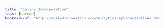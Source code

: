 ```yaml
---
title: "Spline Interpolation"
tags: [unread]
bookmark-of: "http://scaledinnovation.com/analytics/splines/splines.html"
---
```

